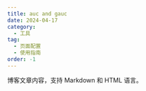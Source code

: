 ```yaml
---
title: auc and gauc
date: 2024-04-17
category:
  - 工具
tag:
  - 页面配置
  - 使用指南
order: -1
---
```


博客文章内容，支持 Markdown 和 HTML 语言。
